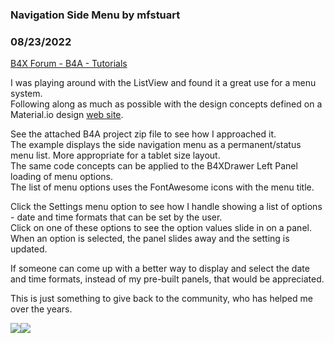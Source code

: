 ### Navigation Side Menu by mfstuart
### 08/23/2022
[B4X Forum - B4A - Tutorials](https://www.b4x.com/android/forum/threads/142514/)

I was playing around with the ListView and found it a great use for a menu system.  
Following along as much as possible with the design concepts defined on a Material.io design [web site](https://material.io/design/navigation/understanding-navigation.html#lateral-navigation).  
  
See the attached B4A project zip file to see how I approached it.  
The example displays the side navigation menu as a permanent/status menu list. More appropriate for a tablet size layout.  
The same code concepts can be applied to the B4XDrawer Left Panel loading of menu options.  
The list of menu options uses the FontAwesome icons with the menu title.  
  
Click the Settings menu option to see how I handle showing a list of options - date and time formats that can be set by the user.  
Click on one of these options to see the option values slide in on a panel. When an option is selected, the panel slides away and the setting is updated.  
  
If someone can come up with a better way to display and select the date and time formats, instead of my pre-built panels, that would be appreciated.  
  
This is just something to give back to the community, who has helped me over the years.  
  
![](https://www.b4x.com/android/forum/attachments/132890)![](https://www.b4x.com/android/forum/attachments/132891)